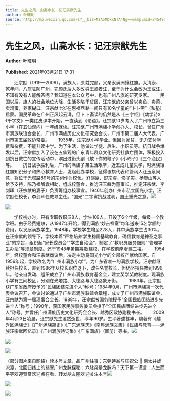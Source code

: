 ```yaml
---
title: 先生之风，山高水长：记汪宗猷先生
author: 叶曙明
source: http://mp.weixin.qq.com/s?__biz=MzA5MDkxNTA4Ng==&amp;mid=2454910813&amp;idx=1&amp;sn=ccabac3936e7fce7d0f1f3350eaef6c4&amp;chksm=87a23f3cb0d5b62a83094ad3ba71d830c542a2bed0ff7c0d7e62e84b7da6db78ca096f034344&poc_token=HJ_Do2ejHyO-wNZGG8Q1S8FdPgy1YBBEob-nUEme
---
```


# 先生之风，山高水长：记汪宗猷先生

**Author:** 叶曙明

**Published:** 2021年03月21日 17:31

       汪宗猷（1919—2009），满族人，原姓完颜，父亲隶满洲镶红旗。大清康、乾年间，八旗驻防广州，完颜氏后人多改姓王或者汪，至于为什么会改为王或汪，不知有没有人能解答呢？我知道在本公众号中，也有广州八旗的研究专家。       民国以后，旗人的社会地位大降，生活多陷于贫困，汪宗猷的父亲曾以卖鱼、卖菜、卖鸡蛋，养家糊口。汪宗猷七岁在惠福西路一间只有10名学童的“卜卜斋”（私塾）启蒙。国民革命在广州正风起云涌，但卜卜斋读的仍然是从《三字经》《幼学诗》《千字文》一类红皮课本开始，一直读到《论语》。汪宗猷10岁考入了广州市立第三小学（在五仙观内）一年级就读。汪宗猷广州市满族小学创办人、校长，曾任广州市满族联谊会会长、广州市满族历史文化研究会会长，广州市第二届人大代表，广州市第五届政协常委。       1935年，汪宗猷小学毕业。但因为家贫，无力支付学费和杂费，不能升读中学。为了生活，他做过学徒、后生、小职员等。抗日战争爆发以后，汪宗猷加入了设在五仙观的广东青年群众文化研究社救亡团体，积极投入到抗日救亡的宣传活动中，演出过街头剧《放下你的鞭子》《小玲子》《三个渔民》等。       抗日战争胜利后，广州的满族子弟生活艰辛，近五成儿童失学，时满族镶红旗知识分子和热心教育人士，发起创办学校，征得该旗代表和管祠人汪玉泉同意，将位于光塔路89号的宗祠作为校舍。舒淡庵、舒宗鎏、佟子实、杨庚山等人给予支持，陈乃福解囊相助，组成校董会，推选汪玉麟为董事长，推定汪宗猷、李剑晖（汪宗猷的妻子）负责筹组办校事宜。1946年创办广州市私立国光小学，汪宗猷任校长，李剑晖任教导主任。“国光”二字寓抗战胜利，国土重光之意。![](https://mmbiz.qpic.cn/mmbiz_jpg/PJWG74pLsMayvR1AyLpp1OwsWXJhmAMu6hEnyJ4hyVxh2jeFxNGwngJfdXCj1cuXFPwvvJjPH1NhDydQF15CRA/640?wx_fmt=jpeg)

![](https://mmbiz.qpic.cn/mmbiz_jpg/PJWG74pLsMZk7akPUbRTBtYJtFiboI1lQRvH4zFu8gwu44nRZ5KVomTgL1MPicib2OEEUia1pnh1S3C41IXQ9wjmFw/640)

       学校初办时，只有专职教职员8人，学生109人。开设了6个年级，每级一个教学班。由于经费短缺，从1947年开始，得到满族“妙吉祥室”每年送来15名学额的费用，以发展满族学生。1948年，学校学生增至228人，其中满族学生占30%。在汪宗猷的领导下，学校本着“严格培养学生稳固基础教育，确信教育是神圣之事业”的宗旨，组织起“家长委员会”“学生自治会”，制定了“教职员服务细则”“管理学生办法”等规章制度。还于1948年暑期筹款建校，在学校前座增建二楼。       1954年，经校董会和汪宗猷商议后，决定主动将国光小学的全部校产献给国家。自1956年起，学校改名为“广州市满族小学”，为广东省唯一的满族学校。汪宗猷继续担任校长，直到1986年从校长职位退下，改任名誉校长，但仍坚持任教到1996年。他亲自发动、组织成立了广州市满族教育基金会，建立奖学奖教制度。现满族小学有三间校区，分别在光塔路、大德路与大德路象牙街。       1983年，汪宗猷获广东省政府授予的“民族团结先进个人”称号；1984年9月，广州市满族第一次代表会议召开，会议讨论通过了广州市满族联谊会章程，成立了广州市满族联谊会，汪宗猷为第一届理事会会长。1988年，汪宗猷被国务院授予“全国民族团结进步先进个人”称号；1990年，获国家民族事务委员会授予“全国民族团结进步先进个人”称号。并曾任广州满族历史文化研究会会长、越秀区政协副秘书长。       2009年4月23日凌晨，汪宗猷先生溘然逝世，享年90岁。生平著述甚丰，编著有《越秀区满族史》《广州满族简史》《广东满族志》《南粤满族文集》《民族与教育——满族汪宗猷回忆录》《广州满族诗词集》《广东满族》（画册）等书。![](https://mmbiz.qpic.cn/mmbiz_jpg/PJWG74pLsMZk7akPUbRTBtYJtFiboI1lQb8n4UBTjvdrWIp5mI0gI5NyxRYLyOxx3Y1icfqQun67Pwrek52lqBRg/640)

![](https://mmbiz.qpic.cn/mmbiz_jpg/PJWG74pLsMZk7akPUbRTBtYJtFiboI1lQ1JFqriambXvnypnmkkSWPR9P5uFaibicib9zRqSp2PjlD4FHibH1tTqN8LA/640)

![](https://mmbiz.qpic.cn/mmbiz_jpg/PJWG74pLsMZk7akPUbRTBtYJtFiboI1lQ8EsnqLwU1AAc5eMicjaqMHFDNvx3X02bzeAeAvw99s9EXzwribcDECmg/640)



（部分图片来自网络）读本号文章，品广州往事：东莞诗翁与庙祝公 || 南太井蛙派潭，北回归线上的翡翠广州龙脉探秘：六脉渠是龙脉吗？天下第一谎言：人生而平等欢迎赞赏欢迎点在看、转发朋友圈欢迎关注本号![](https://mmbiz.qpic.cn/mmbiz_gif/PJWG74pLsMayvR1AyLpp1OwsWXJhmAMusfs1pQabdPdhBk4997RJ6orCd8NJIkE6QtgAQLO9aEydzZrVqqk7ew/640?wx_fmt=gif)

![](https://mmbiz.qpic.cn/mmbiz_jpg/PJWG74pLsMZW3Aw2JDzTfsKiankEa5vzfYXvfGciaBdWgpvITsLiaXWe997V7gXqibMVQBgGniamyKjZC5HHQTgCicgQ/640?wx_fmt=jpeg)

![](https://mmbiz.qpic.cn/mmbiz_png/PJWG74pLsMbxzxSWsbSxWa401icEeDUWiawxAxbdgTq3LmtribGicfmgEgabFONInhdrQRwY9Y4pmxRGlAoaQAaMDA/640?wx_fmt=png)




